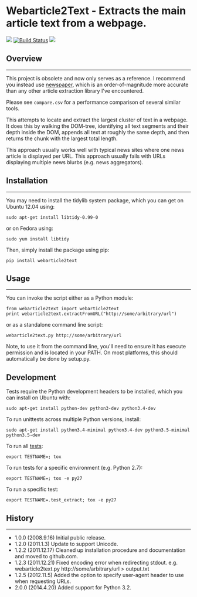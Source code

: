 # Webarticle2Text - Extracts the main article text from a webpage.

[![](https://img.shields.io/pypi/v/webarticle2text.svg)](https://pypi.python.org/pypi/webarticle2text) [![Build Status](https://img.shields.io/travis/chrisspen/webarticle2text.svg?branch=master)](https://travis-ci.org/chrisspen/webarticle2text) [![](https://pyup.io/repos/github/chrisspen/webarticle2text/shield.svg)](https://pyup.io/repos/github/chrisspen/webarticle2text)

## Overview
-----------

This project is obsolete and now only serves as a reference. I recommend you instead use [newspaper](https://github.com/codelucas/newspaper), which is an order-of-magnitude more accurate than any other article extraction library I've encountered.

Please see `compare.csv` for a performance comparison of several similar tools.

This attempts to locate and extract the largest cluster of text in a
webpage. It does this by walking the DOM-tree, identifying all text
segments and their depth inside the DOM, appends all text at roughly
the same depth, and then returns the chunk with the largest total
length.

This approach usually works well with typical news sites where one
news article is displayed per URL. This approach usually fails with
URLs displaying multiple news blurbs (e.g. news aggregators).

## Installation
---------------

You may need to install the tidylib system package, which you can get on Ubuntu 12.04 using:

    sudo apt-get install libtidy-0.99-0

or on Fedora using:

    sudo yum install libtidy

Then, simply install the package using pip:

    pip install webarticle2text

## Usage
--------

You can invoke the script either as a Python module:

    from webarticle2text import webarticle2text
    print webarticle2text.extractFromURL("http://some/arbitrary/url")

or as a standalone command line script:

    webarticle2text.py http://some/arbitrary/url
    
Note, to use it from the command line, you'll need to ensure it has execute
permission and is located in your PATH. On most platforms, this should
automatically be done by setup.py.

## Development

Tests require the Python development headers to be installed, which you can install on Ubuntu with:

    sudo apt-get install python-dev python3-dev python3.4-dev

To run unittests across multiple Python versions, install:

    sudo apt-get install python3.4-minimal python3.4-dev python3.5-minimal python3.5-dev

To run all [tests](http://tox.readthedocs.org/en/latest/):

    export TESTNAME=; tox

To run tests for a specific environment (e.g. Python 2.7):
    
    export TESTNAME=; tox -e py27

To run a specific test:
    
    export TESTNAME=.test_extract; tox -e py27

## History
----------

* 1.0.0 (2008.9.16) Initial public release.
* 1.2.0 (2011.1.3) Update to support Unicode.
* 1.2.2 (2011.12.17) Cleaned up installation procedure and documentation and moved to github.com. 
* 1.2.3 (2011.12.21) Fixed encoding error when redirecting stdout. e.g. webarticle2text.py http://some/arbitrary/url > output.txt
* 1.2.5 (2012.11.5) Added the option to specify user-agent header to use when requesting URLs.
* 2.0.0 (2014.4.20) Added support for Python 3.2.
